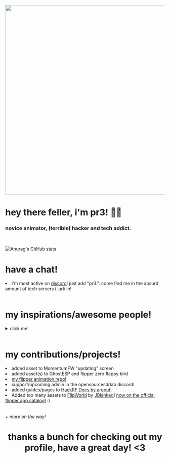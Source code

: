 <p align="center" width=600>
  <img src="https://i.redd.it/thj41ymmh0351.gif" width=600>
</p>

<h1>hey there feller, i'm pr3! 🧑‍💻</h1>
<h3>novice animator, (terrible) hacker and tech addict. </h3>
<br>

![Anurag's GitHub stats](https://github-readme-stats.vercel.app/api?username=the1anonlypr3&show_icons=true&theme=tokyonight)

<h1>have a chat!</h1>
<li>i'm most active on <a href="discord.gg">discord</a>! just add "pr3.". come find me in the absurd amount of tech servers i lurk in!</li>
<br>

<h1>my inspirations/awesome people!</h1>
  <details>
    <summary>click me!</summary>
    <br> // <a href="https://github.com/Kuronons">Kuronons</a>
    <br> // <a href="https://github.com/Willy-JL">WillyJL</a>
    <br> // <a href="https://discord.gg/momentum">Everyone in the MomentumFW Discord!</a>
    <br> // <a href="https://github.com/jaylikesbunda">deki, aka jay candel</a>
  </details>
<br>

<h1>my contributions/projects!</h1>
 <li>added asset to MomentumFW "updating" screen<br></li>
 <li>added asset(s) to GhostESP and flipper zero flappy bird<br></li>
 <li><a href="https://github.com/the1anonlypr3/pr3s_anim_haven">my flipper animation repo!</a></li>
 <li>support/upcoming admin in the opensourcesdrlab discord!</li>
 <li>added guides/pages to <a href="https://github.com/hackrfstuff/hackrfstuff.github.io">HackRF Docs by aroout!</a></li>
 <li>Added too many assets to <a href="https://github.com/jblanked/FlipWorld">FlipWorld</a> by <a href="https://github.com/jblanked">JBlanked</a>! <a href="https://lab.flipper.net/apps/flip_world">now on the official flipper app catalog!</a> :)</li>
<br>
<br><i>+ more on the way!</i>
<br>

<h1 align="center">thanks a bunch for checking out my profile, have a great day! <3</h1>
